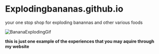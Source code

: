 # Explodingbananas.github.io

your one stop shop for exploding banannas and other various foods

![BananaExplodingGif](https://i.makeagif.com/media/12-06-2015/f5WCKL.gif)

**this is just one example of the experiences that you may aquire through my website**
